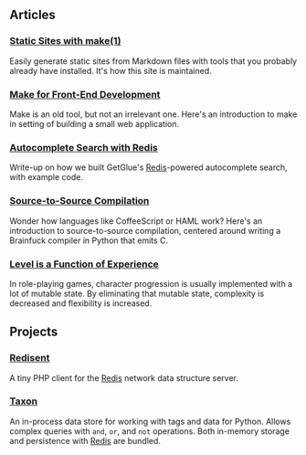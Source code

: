 ## Articles

### [Static Sites with make(1)][static-sites-with-make]

Easily generate static sites from Markdown files with tools that you probably already have installed.
It's how this site is maintained.

### [Make for Front-End Development][make-for-front-end-development]

Make is an old tool,
but not an irrelevant one.
Here's an introduction to make in setting of building a small web application.

### [Autocomplete Search with Redis][autocomplete-search-with-redis]

Write-up on how we built GetGlue's [Redis][redis]-powered autocomplete search, with example code.

### [Source-to-Source Compilation][source-to-source-compilation]

Wonder how languages like CoffeeScript or HAML work?
Here's an introduction to source-to-source compilation,
centered around writing a Brainfuck compiler in Python that emits C.

[autocomplete-search-with-redis]: http://engineering.getglue.com/post/36667374830/autocomplete-search-with-redis
[level-is-a-function-of-experience]: /articles/level-is-a-function-of-experience.html
[make-for-front-end-development]: /articles/make-for-front-end-development.html
[source-to-source-compilation]: /articles/2012-03-30-source-to-source-compilation.html
[static-sites-with-make]: /articles/static-sites-with-make.html

### [Level is a Function of Experience][level-is-a-function-of-experience]

In role-playing games,
character progression is usually implemented with a lot of mutable state.
By eliminating that mutable state,
complexity is decreased and flexibility is increased.

## Projects

### [Redisent][redisent]

A tiny PHP client for the [Redis][redis] network data structure server.

### [Taxon][taxon]

An in-process data store for working with tags and data for Python.
Allows complex queries with `and`, `or`, and `not` operations.
Both in-memory storage and persistence with [Redis][redis] are bundled.

[fuelphp]: http://fuelphp.com/
[laravel]: http://laravel.com/
[laravel-redis]: http://forrst.com/posts/Meet_Laravel_2_0_A_Beautiful_PHP_Framework_For-rTm
[redis]: http://redis.io
[redisent]: http://jdp.github.io/redisent/
[taxon]: http://jdp.github.io/taxon/
